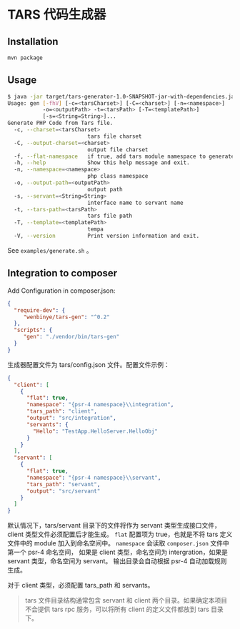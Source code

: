 # TARS 代码生成器

## Installation

```bash
mvn package
```

## Usage

```bash
$ java -jar target/tars-generator-1.0-SNAPSHOT-jar-with-dependencies.jar -h
Usage: gen [-fhV] [-c=<tarsCharset>] [-C=<charset>] [-n=<namespace>]
           -o=<outputPath> -t=<tarsPath> [-T=<templatePath>]
           [-s=<String=String>]...
Generate PHP Code from Tars file.
  -c, --charset=<tarsCharset>
                         tars file charset
  -C, --output-charset=<charset>
                         output file charset
  -f, --flat-namespace   if true, add tars module namespace to generate class
  -h, --help             Show this help message and exit.
  -n, --namespace=<namespace>
                         php class namespace
  -o, --output-path=<outputPath>
                         output path
  -s, --servant=<String=String>
                         interface name to servant name
  -t, --tars-path=<tarsPath>
                         tars file path
  -T, --template=<templatePath>
                         tempa
  -V, --version          Print version information and exit.
```

See `examples/generate.sh` 。

## Integration to composer

Add Configuration in composer.json:

```json
{
  "require-dev": {
     "wenbinye/tars-gen": "^0.2"
  },
  "scripts": {
     "gen": "./vendor/bin/tars-gen"
  }
}
```

生成器配置文件为 tars/config.json 文件。配置文件示例：
```json
{
  "client": [
    {
      "flat": true,
      "namespace": "{psr-4 namespace}\\integration",
      "tars_path": "client",
      "output": "src/integration",
      "servants": {
        "Hello": "TestApp.HelloServer.HelloObj"
      }
    }
  ],
  "servant": [
    {
      "flat": true,
      "namespace": "{psr-4 namespace}\\servant",
      "tars_path": "servant",
      "output": "src/servant"
    }
  ]
}
```

默认情况下，tars/servant 目录下的文件将作为 servant 类型生成接口文件，
client 类型文件必须配置后才能生成。
`flat` 配置项为 true，也就是不将 tars 定义文件中的 module 加入到命名空间中。
`namespace` 会读取 `composer.json` 文件中第一个 psr-4 命名空间，
如果是 client 类型，命名空间为 intergration，如果是 servant 类型，命名空间为 servant。
输出目录会自动根据 psr-4 自动加载规则生成。

对于 client 类型，必须配置 tars_path 和 servants。

> tars 文件目录结构通常包含 servant 和 client 两个目录。如果确定本项目不会提供
> tars rpc 服务，可以将所有 client 的定义文件都放到 tars 目录下。
